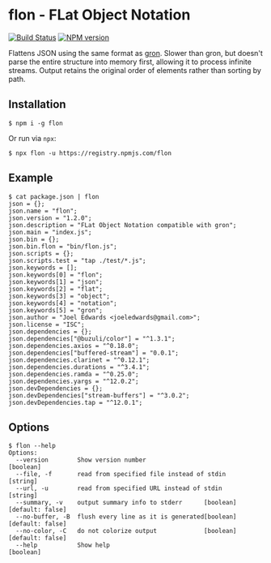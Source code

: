 # flon - FLat Object Notation

[![Build Status][travis-image]][travis-url]
[![NPM version][npm-image]][npm-url]

Flattens JSON using the same format as [gron](https://github.com/tomnomnom/gron). Slower than gron, but doesn't parse the entire structure into memory first, allowing it to process infinite streams. Output retains the original order of elements rather than sorting by path.

## Installation

```shell
$ npm i -g flon
```

Or run via `npx`:

```shell
$ npx flon -u https://registry.npmjs.com/flon
```

## Example

```shell
$ cat package.json | flon
json = {};
json.name = "flon";
json.version = "1.2.0";
json.description = "FLat Object Notation compatible with gron";
json.main = "index.js";
json.bin = {};
json.bin.flon = "bin/flon.js";
json.scripts = {};
json.scripts.test = "tap ./test/*.js";
json.keywords = [];
json.keywords[0] = "flon";
json.keywords[1] = "json";
json.keywords[2] = "flat";
json.keywords[3] = "object";
json.keywords[4] = "notation";
json.keywords[5] = "gron";
json.author = "Joel Edwards <joeledwards@gmail.com>";
json.license = "ISC";
json.dependencies = {};
json.dependencies["@buzuli/color"] = "^1.3.1";
json.dependencies.axios = "^0.18.0";
json.dependencies["buffered-stream"] = "0.0.1";
json.dependencies.clarinet = "^0.12.1";
json.dependencies.durations = "^3.4.1";
json.dependencies.ramda = "^0.25.0";
json.dependencies.yargs = "^12.0.2";
json.devDependencies = {};
json.devDependencies["stream-buffers"] = "^3.0.2";
json.devDependencies.tap = "^12.0.1";
```

## Options

```shell
$ flon --help
Options:
  --version        Show version number                                 [boolean]
  --file, -f       read from specified file instead of stdin            [string]
  --url, -u        read from specified URL instead of stdin             [string]
  --summary, -v    output summary info to stderr      [boolean] [default: false]
  --no-buffer, -B  flush every line as it is generated[boolean] [default: false]
  --no-color, -C   do not colorize output             [boolean] [default: false]
  --help           Show help                                           [boolean]
```

[travis-url]: https://travis-ci.org/joeledwards/node-flon
[travis-image]: https://img.shields.io/travis/joeledwards/node-flon/master.svg
[npm-url]: https://www.npmjs.com/package/flon
[npm-image]: https://img.shields.io/npm/v/flon.svg
